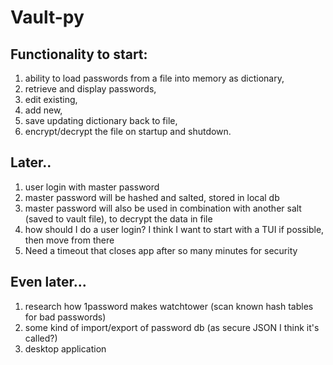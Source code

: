 # Vault-py

## Functionality to start:

1) ability to load passwords from a file into memory as dictionary, 
2) retrieve and display passwords, 
3) edit existing, 
4) add new, 
5) save updating dictionary back to file, 
6) encrypt/decrypt the file on startup and shutdown.

## Later..

1) user login with master password
2) master password will be hashed and salted, stored in local db
3) master password will also be used in combination with another salt (saved to vault file), to decrypt the data in file
4) how should I do a user login? I think I want to start with a TUI if possible, then move from there
5) Need a timeout that closes app after so many minutes for security

## Even later...

1) research how 1password makes watchtower (scan known hash tables for bad passwords)
2) some kind of import/export of password db (as secure JSON I think it's called?)
3) desktop application